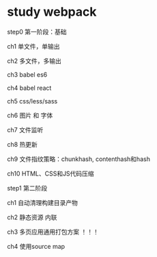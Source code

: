 # study webpack

step0 第一阶段：基础

  ch1 单文件，单输出

  ch2 多文件，多输出

  ch3 babel es6

  ch4 babel react

  ch5 css/less/sass

  ch6 图片 和 字体

  ch7 文件监听

  ch8 热更新

  ch9 文件指纹策略：chunkhash, contenthash和hash

  ch10 HTML、CSS和JS代码压缩

step1 第二阶段

  ch1 自动清理构建目录产物

  ch2 静态资源 内联

  ch3 多页应用通用打包方案 ！！！

  ch4 使用source map
